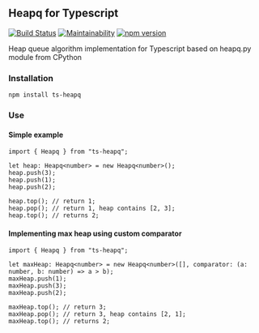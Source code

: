 ## Heapq for Typescript

[![Build Status](https://travis-ci.org/andrewnester/ts-heapq.svg?branch=master)](https://travis-ci.org/andrewnester/ts-heapq)
[![Maintainability](https://api.codeclimate.com/v1/badges/b90d3149712e35d098e8/maintainability)](https://codeclimate.com/github/andrewnester/ts-heapq/maintainability)
[![npm version](https://badge.fury.io/js/ts-heapq.svg)](https://badge.fury.io/js/ts-heapq)

Heap queue algorithm implementation for Typescript based on heapq.py module from CPython

### Installation

    npm install ts-heapq
    
### Use
#### Simple example
    
    import { Heapq } from "ts-heapq";
    
    let heap: Heapq<number> = new Heapq<number>();
    heap.push(3);
    heap.push(1);
    heap.push(2);
    
    heap.top(); // return 1;
    heap.pop(); // return 1, heap contains [2, 3];
    heap.top(); // returns 2;
    
#### Implementing max heap using custom comparator
    
    import { Heapq } from "ts-heapq";
    
    let maxHeap: Heapq<number> = new Heapq<number>([], comparator: (a: number, b: number) => a > b);
    maxHeap.push(1);
    maxHeap.push(3);
    maxHeap.push(2);
    
    maxHeap.top(); // return 3;
    maxHeap.pop(); // return 3, heap contains [2, 1];
    maxHeap.top(); // returns 2;
